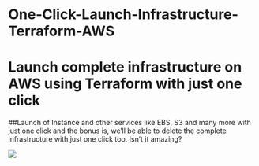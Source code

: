 # One-Click-Launch-Infrastructure-Terraform-AWS

# Launch complete infrastructure on AWS using Terraform with just one click

##Launch of Instance and other services like EBS, S3 and many more with just one click and the bonus is, we’ll be able to delete the complete infrastructure with just one click too. Isn’t it amazing?

<img src="terraform-x-aws-1_edited.jpg">
